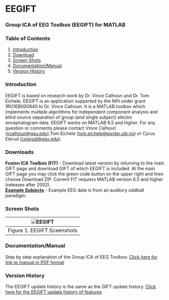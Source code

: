 # EEGIFT
<!-- PLEASE DO NOT EDIT THIS LINE OR LINE BELOW -->
### Group ICA of EEG Toolbox (EEGIFT) for MATLAB
<!-- PLEASE DO NOT EDIT ABOVE THIS LINE -->

### Table of Contents
1. [Introduction](#secIntro)
2. [Download](#secDownload)
3. [Screen Shots](#secScreen)
4. [Documentation/Manual](#manual)
5. [Version History](#secVerHist)

### Introduction <a name="secIntro"></a>
EEGIFT is based on research work by Dr. Vince Calhoun and Dr. Tom Eichele. EEGIFT is an application supported by the NIH under grant 1RO1EB000840 to Dr. Vince Calhoun. It is a MATLAB toolbox which implements multiple algorithms for independent component analysis and blind source separation of group (and single subject) electro encephalogram data. EEGIFT works on MATLAB 6.5 and higher. For any question or comments please contact Vince Calhoun (vcalhoun@gsu.edu),Tom Eichele (tom.eichele@psybp.uib.no) or Cyrus Eierud (ceierud@gsu.edu).

### Downloads <a name="secDownload"></a>
**Fusion ICA Toolbox (FIT)**  - Download latest version by returning to the main GIFT page and download GIFT of which EEGIFT is included. At the main GIFT page you may click the green code button on the upper right and then choose Download ZIP. Current FIT requiers MATLAB version 6.5 and higher (releases after 2002).<br>
[**Example Subjects**](https://trends-public-website-fileshare.s3.amazonaws.com/public_website_files/software/eegift/data/eeg_example_subjects.zip) - Example EEG data is from an auditory oddball paradigm.<br>

### Screen Shots <a name="secScreen"></a>
| ![EEGIFT](https://github.com/trendscenter/gift/blob/master/doc/web/img/20240708EEGIFT4Ims.png) |
|:--:|
| Figure 1. EEGIFT Sceenshots|

### Documentation/Manual<a name="manual"></a>
Step by step explanation of the Group ICA of EEG Toolbox: [Click here for link to manual in PDF format](https://trends-public-website-fileshare.s3.amazonaws.com/public_website_files/software/eegift/docs/v1.0c_EEGIFT_Walk_Through.pdf) <br>

### Version History<a name="secVerHist"></a>
The EEGIFT update history is the same as the GIFT update history. [Click here for the EEGIFT update history of features](https://github.com/trendscenter/gift/blob/master/doc/web/updates/README.md) <br>

